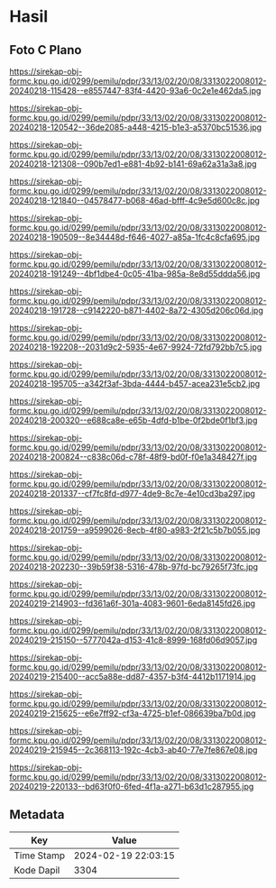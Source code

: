 # Hasil

## Foto C Plano

https://sirekap-obj-formc.kpu.go.id/0299/pemilu/pdpr/33/13/02/20/08/3313022008012-20240218-115428--e8557447-83f4-4420-93a6-0c2e1e462da5.jpg

https://sirekap-obj-formc.kpu.go.id/0299/pemilu/pdpr/33/13/02/20/08/3313022008012-20240218-120542--36de2085-a448-4215-b1e3-a5370bc51536.jpg

https://sirekap-obj-formc.kpu.go.id/0299/pemilu/pdpr/33/13/02/20/08/3313022008012-20240218-121308--090b7ed1-e881-4b92-b141-69a62a31a3a8.jpg

https://sirekap-obj-formc.kpu.go.id/0299/pemilu/pdpr/33/13/02/20/08/3313022008012-20240218-121840--04578477-b068-46ad-bfff-4c9e5d600c8c.jpg

https://sirekap-obj-formc.kpu.go.id/0299/pemilu/pdpr/33/13/02/20/08/3313022008012-20240218-190509--8e34448d-f646-4027-a85a-1fc4c8cfa695.jpg

https://sirekap-obj-formc.kpu.go.id/0299/pemilu/pdpr/33/13/02/20/08/3313022008012-20240218-191249--4bf1dbe4-0c05-41ba-985a-8e8d55ddda56.jpg

https://sirekap-obj-formc.kpu.go.id/0299/pemilu/pdpr/33/13/02/20/08/3313022008012-20240218-191728--c9142220-b871-4402-8a72-4305d206c06d.jpg

https://sirekap-obj-formc.kpu.go.id/0299/pemilu/pdpr/33/13/02/20/08/3313022008012-20240218-192208--2031d9c2-5935-4e67-9924-72fd792bb7c5.jpg

https://sirekap-obj-formc.kpu.go.id/0299/pemilu/pdpr/33/13/02/20/08/3313022008012-20240218-195705--a342f3af-3bda-4444-b457-acea231e5cb2.jpg

https://sirekap-obj-formc.kpu.go.id/0299/pemilu/pdpr/33/13/02/20/08/3313022008012-20240218-200320--e688ca8e-e65b-4dfd-b1be-0f2bde0f1bf3.jpg

https://sirekap-obj-formc.kpu.go.id/0299/pemilu/pdpr/33/13/02/20/08/3313022008012-20240218-200824--c838c06d-c78f-48f9-bd0f-f0e1a348427f.jpg

https://sirekap-obj-formc.kpu.go.id/0299/pemilu/pdpr/33/13/02/20/08/3313022008012-20240218-201337--cf7fc8fd-d977-4de9-8c7e-4e10cd3ba297.jpg

https://sirekap-obj-formc.kpu.go.id/0299/pemilu/pdpr/33/13/02/20/08/3313022008012-20240218-201759--a9599026-8ecb-4f80-a983-2f21c5b7b055.jpg

https://sirekap-obj-formc.kpu.go.id/0299/pemilu/pdpr/33/13/02/20/08/3313022008012-20240218-202230--39b59f38-5316-478b-97fd-bc79265f73fc.jpg

https://sirekap-obj-formc.kpu.go.id/0299/pemilu/pdpr/33/13/02/20/08/3313022008012-20240219-214903--fd361a6f-301a-4083-9601-6eda8145fd26.jpg

https://sirekap-obj-formc.kpu.go.id/0299/pemilu/pdpr/33/13/02/20/08/3313022008012-20240219-215150--5777042a-d153-41c8-8999-168fd06d9057.jpg

https://sirekap-obj-formc.kpu.go.id/0299/pemilu/pdpr/33/13/02/20/08/3313022008012-20240219-215400--acc5a88e-dd87-4357-b3f4-4412b1171914.jpg

https://sirekap-obj-formc.kpu.go.id/0299/pemilu/pdpr/33/13/02/20/08/3313022008012-20240219-215625--e6e7ff92-cf3a-4725-b1ef-086639ba7b0d.jpg

https://sirekap-obj-formc.kpu.go.id/0299/pemilu/pdpr/33/13/02/20/08/3313022008012-20240219-215945--2c368113-192c-4cb3-ab40-77e7fe867e08.jpg

https://sirekap-obj-formc.kpu.go.id/0299/pemilu/pdpr/33/13/02/20/08/3313022008012-20240219-220133--bd63f0f0-6fed-4f1a-a271-b63d1c287955.jpg


## Metadata

| Key        | Value               |
| ---------- | ------------------- |
| Time Stamp | 2024-02-19 22:03:15 |
| Kode Dapil | 3304                |



